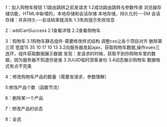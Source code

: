 1：加入购物车按钮
1.1路由跳转之前发请求
1.2成功路由跳转与参数传递
浏览器存储功能，HTML中新增的，本地存储和会话存储
本地存储，持久化的---5M
会话存储：并非持久---会话结束就消失
1.3失败提示失败信息

2：addCartSuccess
2.1查看详情
2.2查看购物车

3：购物车
3.1购物车静态组件-需要修改样式结构
调整css让各个项目对齐 删除第三项  宽度15 35 10 17 10 13
3.2向服务器发起ajax，获取购物车数据,操作vuex三连环，组件获取数据展示数据
发现：发请求的时候，获取不到你购物车里的数据，因为服务器不知道你是谁
3.3UUID临时游客身份
3.4动态展示购物车
数据格式有点不完美

4：修改购物车产品的数量（需要发请求，参数理解）

5:修改产品个数（函数节流）

6：删除某一个产品

7：修改产品的状态

8：全选

